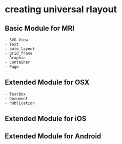 
# creating universal rlayout

## Basic Module for MRI
	- SVG View
	- Text
	- auto_layout
	- grid_frame
	- Graphic
	- Container
	- Page
	
## Extended Module for OSX
	- TextBox
	- Document
	- Publication
	
## Extended Module for iOS

## Extended Module for Android
